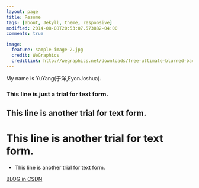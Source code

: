 ```yaml
---
layout: page
title: Resume
tags: [about, Jekyll, theme, responsive]
modified: 2014-08-08T20:53:07.573882-04:00
comments: true

image:
  feature: sample-image-2.jpg
  credit: WeGraphics
  creditlink: http://wegraphics.net/downloads/free-ultimate-blurred-background-pack/
---
```


My name is YuYang(于洋,EyonJoshua).

### This line is just a trial for text form.

## This line is another trial for text form.

# This line is another trial for text form.

* This line is another trial for text form.

<a markdown="0" href="//blog.csdn.net/hns20070" class="btn">BLOG in CSDN</a>
